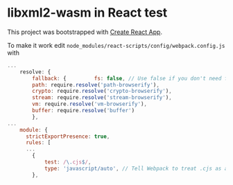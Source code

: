 # libxml2-wasm in React test

This project was bootstrapped with [Create React App](https://github.com/facebook/create-react-app).

To make it work edit `node_modules/react-scripts/config/webpack.config.js` with

```js
...
    resolve: {
        fallback: { 		fs: false, // Use false if you don't need fs in the browser
		path: require.resolve('path-browserify'),
		crypto: require.resolve('crypto-browserify'),
		stream: require.resolve('stream-browserify'),
		vm: require.resolve('vm-browserify'),
		buffer: require.resolve('buffer')
        },
...
    module: {
      strictExportPresence: true,
      rules: [
      ...
        {
            test: /\.cjs$/,
            type: 'javascript/auto', // Tell Webpack to treat .cjs as a JavaScript module
        },
```
